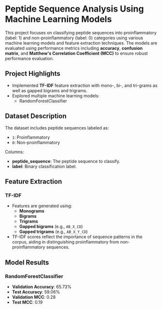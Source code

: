 # Peptide Sequence Analysis Using Machine Learning Models

This project focuses on classifying peptide sequences into proinflammatory (label: 1) and non-proinflammatory (label: 0) categories using various machine learning models and feature extraction techniques. The models are evaluated using performance metrics including **accuracy**, **confusion matrix**, and **Matthew's Correlation Coefficient (MCC)** to ensure robust performance evaluation.

## Project Highlights
- Implemented **TF-IDF** feature extraction with mono-, bi-, and tri-grams as well as gapped bigrams and trigrams.
- Explored multiple machine learning models:
  -  RandomForestClassifier

## Dataset Description
The dataset includes peptide sequences labeled as:
- `1`: Proinflammatory
- `0`: Non-proinflammatory

Columns:
- **peptide_sequence**: The peptide sequence to classify.
- **label**: Binary classification label.

## Feature Extraction
### TF-IDF
- Features are generated using:
  - **Monograms**
  - **Bigrams**
  - **Trigrams**
  - **Gapped bigrams** (e.g., `AB_X_CD`)
  - **Gapped trigrams** (e.g., `AB_X_Y_CD`)
- TF-IDF scores reflect the importance of sequence patterns in the corpus, aiding in distinguishing proinflammatory from non-proinflammatory sequences.

## Model Results
###  RandomForestClassifier
- **Validation Accuracy**: 65.73%
- **Test Accuracy**: 59.06%
- **Validation MCC**: 0.28
- **Test MCC**: 0.19


